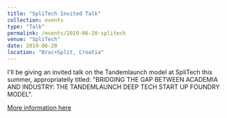 ```yaml
---
title: "SpliTech Invited Talk"
collection: events
type: "Talk"
permalink: /events/2019-06-20-splitech
venue: "SpliTech"
date: 2019-06-20
location: "Brac+Split, Croatia"
---
```


I'll be giving an invited talk on the Tandemlaunch model at SpliTech this summer, appropriatelly titled: "BRIDGING THE GAP BETWEEN ACADEMIA AND INDUSTRY: THE TANDEMLAUNCH DEEP TECH START UP FOUNDRY MODEL".

[More information here](http://2019.splitech.org/)



